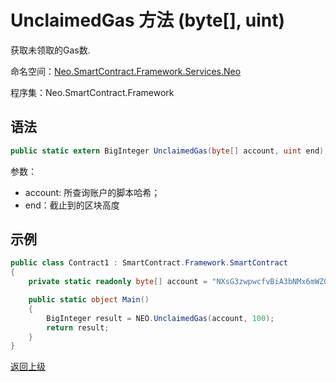 # UnclaimedGas 方法 (byte[], uint)

获取未领取的Gas数.

命名空间：[Neo.SmartContract.Framework.Services.Neo](../../neo.md)

程序集：Neo.SmartContract.Framework

## 语法

```c#
public static extern BigInteger UnclaimedGas(byte[] account, uint end);
```

参数：

- account: 所查询账户的脚本哈希；
- end：截止到的区块高度

## 示例

```c#
public class Contract1 : SmartContract.Framework.SmartContract
{
    private static readonly byte[] account = "NXsG3zwpwcfvBiA3bNMx6mWZGEro9ZqTqM".ToScriptHash();

    public static object Main()
    {
        BigInteger result = NEO.UnclaimedGas(account, 100);
        return result;
    }
}
```

[返回上级](../Neo.md)